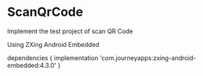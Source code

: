 # ScanQrCode
Implement the test project of scan QR Code 

Using ZXing Android Embedded

dependencies {
    implementation 'com.journeyapps:zxing-android-embedded:4.3.0'
}
